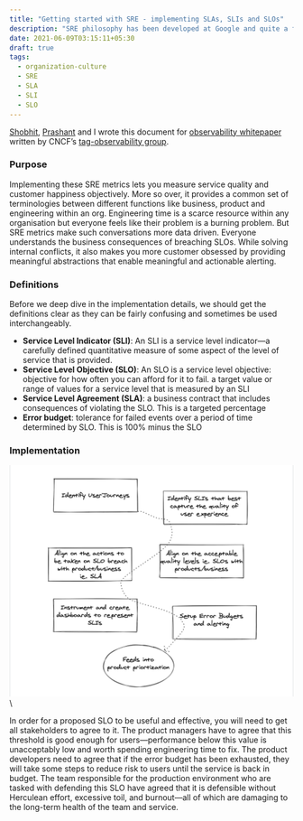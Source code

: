 ```yaml
---
title: "Getting started with SRE - implementing SLAs, SLIs and SLOs"
description: "SRE philosophy has been developed at Google and quite a few organizations are now onboarding to these principles. This document entails our learning on how to practically get started with SRE in you organization"
date: 2021-06-09T03:15:11+05:30
draft: true
tags:
  - organization-culture
  - SRE
  - SLA
  - SLI
  - SLO
---
```


[Shobhit](http://sinisterlight.com), [Prashant](https://twitter.com/prashant_mit) and I wrote this document for [observability whitepaper](https://docs.google.com/document/d/1eoxBe-tkQclixeNmKXcyCMmaF5w1Kh1rBDdLs0-cFsA/) written by CNCF’s [tag-observability group](https://github.com/cncf/tag-observability).

### Purpose
Implementing these SRE metrics lets you measure service quality and customer happiness objectively. More so over, it provides a common set of terminologies between different functions like business, product and engineering within an org. Engineering time is a scarce resource within any organisation but everyone feels like their problem is a burning problem. But SRE metrics make such conversations more data driven. Everyone understands the business consequences of breaching SLOs. While solving internal conflicts, it also makes you more customer obsessed by providing meaningful abstractions that enable meaningful and actionable alerting.

### Definitions
Before we deep dive in the implementation details, we should get the definitions clear as they can be fairly confusing and sometimes be used interchangeably.

* **Service Level Indicator (SLI)**: An SLI is a service level indicator—a carefully defined quantitative measure of some aspect of the level of service that is provided.
* **Service Level Objective (SLO)**: An SLO is a service level objective: objective for how often you can afford for it to fail. a target value or range of values for a service level that is measured by an SLI
* **Service Level Agreement (SLA)**: a business contract that includes consequences of violating the SLO. This is a targeted percentage
* **Error budget**: tolerance for failed events over a period of time determined by SLO. This is 100% minus the SLO

### Implementation

![Implementation of SLA SLI SLO - flow diagram](/images/SLAIO.png)\

In order for a proposed SLO to be useful and effective, you will need to get all stakeholders to agree to it. The product managers have to agree that this threshold is good enough for users—performance below this value is unacceptably low and worth spending engineering time to fix. The product developers need to agree that if the error budget has been exhausted, they will take some steps to reduce risk to users until the service is back in budget. The team responsible for the production environment who are tasked with defending this SLO have agreed that it is defensible without Herculean effort, excessive toil, and burnout—all of which are damaging to the long-term health of the team and service.
